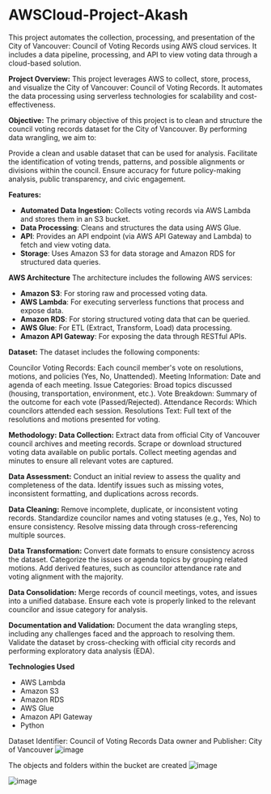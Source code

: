 # AWSCloud-Project-Akash
This project automates the collection, processing, and presentation of the City of Vancouver: Council of Voting Records using AWS cloud services. It includes a data pipeline, processing, and API to view voting data through a cloud-based solution.

**Project Overview:**
This project leverages AWS to collect, store, process, and visualize the City of Vancouver: Council of Voting Records. It automates the data processing using serverless technologies for scalability and cost-effectiveness.

**Objective:**
The primary objective of this project is to clean and structure the council voting records dataset for the City of Vancouver. By performing data wrangling, we aim to:

Provide a clean and usable dataset that can be used for analysis.
Facilitate the identification of voting trends, patterns, and possible alignments or divisions within the council.
Ensure accuracy for future policy-making analysis, public transparency, and civic engagement.

**Features:**
- **Automated Data Ingestion:** Collects voting records via AWS Lambda and stores them in an S3 bucket.
- **Data Processing**: Cleans and structures the data using AWS Glue.
- **API**: Provides an API endpoint (via AWS API Gateway and Lambda) to fetch and view voting data.
- **Storage**: Uses Amazon S3 for data storage and Amazon RDS for structured data queries.

**AWS Architecture**
The architecture includes the following AWS services:
- **Amazon S3**: For storing raw and processed voting data.
- **AWS Lambda**: For executing serverless functions that process and expose data.
- **Amazon RDS**: For storing structured voting data that can be queried.
- **AWS Glue**: For ETL (Extract, Transform, Load) data processing.
- **Amazon API Gateway**: For exposing the data through RESTful APIs.

**Dataset:**
The dataset includes the following components:

Councilor Voting Records: Each council member's vote on resolutions, motions, and policies (Yes, No, Unattended).
Meeting Information: Date and agenda of each meeting.
Issue Categories: Broad topics discussed (housing, transportation, environment, etc.).
Vote Breakdown: Summary of the outcome for each vote (Passed/Rejected).
Attendance Records: Which councilors attended each session.
Resolutions Text: Full text of the resolutions and motions presented for voting.

**Methodology:**
**Data Collection:**
Extract data from official City of Vancouver council archives and meeting records.
Scrape or download structured voting data available on public portals.
Collect meeting agendas and minutes to ensure all relevant votes are captured.

**Data Assessment:**
Conduct an initial review to assess the quality and completeness of the data.
Identify issues such as missing votes, inconsistent formatting, and duplications across records.

**Data Cleaning:**
Remove incomplete, duplicate, or inconsistent voting records.
Standardize councilor names and voting statuses (e.g., Yes, No) to ensure consistency.
Resolve missing data through cross-referencing multiple sources.

**Data Transformation:**
Convert date formats to ensure consistency across the dataset.
Categorize the issues or agenda topics by grouping related motions.
Add derived features, such as councilor attendance rate and voting alignment with the majority.

**Data Consolidation:**
Merge records of council meetings, votes, and issues into a unified database.
Ensure each vote is properly linked to the relevant councilor and issue category for analysis.

**Documentation and Validation:**
Document the data wrangling steps, including any challenges faced and the approach to resolving them.
Validate the dataset by cross-checking with official city records and performing exploratory data analysis (EDA).

**Technologies Used**
- AWS Lambda
- Amazon S3
- Amazon RDS
- AWS Glue
- Amazon API Gateway
- Python

Dataset Identifier: Council of Voting Records
Data owner and Publisher: City of Vancouver
![image](https://github.com/user-attachments/assets/45f6559e-4299-4703-82ca-ca8342abe024)

The objects and folders within the bucket are created
![image](https://github.com/user-attachments/assets/e0241581-2217-4727-a598-6058db8b95cc)

![image](https://github.com/user-attachments/assets/9225e7cd-63c1-43b5-97dd-0d97c923c6c8)
